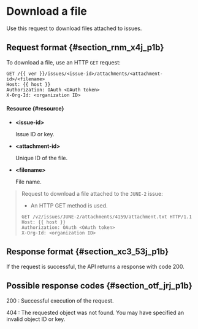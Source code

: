 # Download a file

Use this request to download files attached to issues.

## Request format {#section_rnm_x4j_p1b}

To download a file, use an HTTP `GET` request:

```
GET /{{ ver }}/issues/<issue-id>/attachments/<attachment-id>/<filename>
Host: {{ host }}
Authorization: OAuth <OAuth token>
X-Org-Id: <organization ID>
```

#### Resource {#resource}

- **\<issue-id\>**

    Issue ID or key.

- **\<attachment-id\>**

    Unique ID of the file.

- **\<filename\>**

    File name.

> Request to download a file attached to the `JUNE-2` issue:
> 
> - An HTTP GET method is used.
> 
> ```
> GET /v2/issues/JUNE-2/attachments/4159/attachment.txt HTTP/1.1
> Host: {{ host }}
> Authorization: OAuth <OAuth token>
> X-Org-Id: <organization ID>
> ```

## Response format {#section_xc3_53j_p1b}

If the request is successful, the API returns a response with code 200.

## Possible response codes {#section_otf_jrj_p1b}

200
:   Successful execution of the request.

404
:   The requested object was not found. You may have specified an invalid object ID or key.


